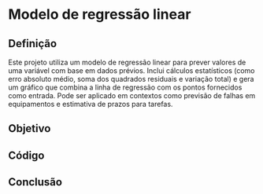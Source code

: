# Modelo de regressão linear

## Definição
Este projeto utiliza um modelo de regressão linear para prever valores de uma variável com base em dados prévios. Inclui cálculos estatísticos (como erro absoluto médio, soma dos quadrados residuais e variação total) e gera um gráfico que combina a linha de regressão com os pontos fornecidos como entrada.
Pode ser aplicado em contextos como previsão de falhas em equipamentos e estimativa de prazos para tarefas.

## Objetivo


## Código


## Conclusão
